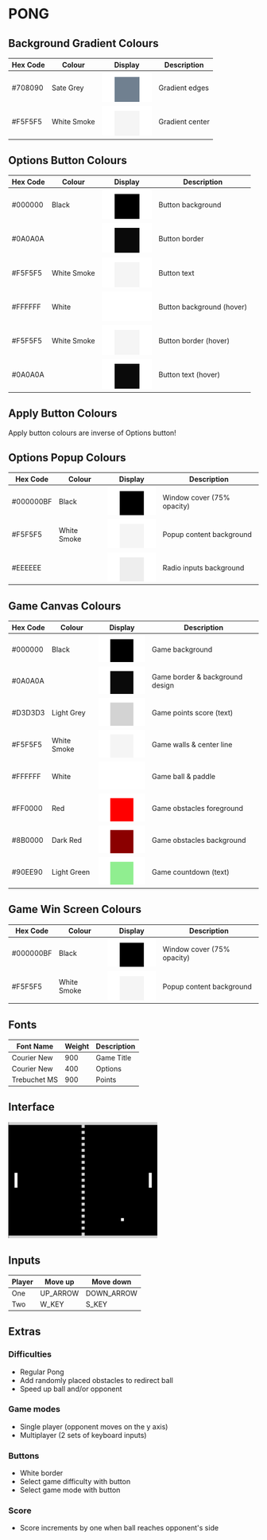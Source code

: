 # PONG

## Background Gradient Colours

| Hex Code | Colour | Display | Description |
| --- | --- | --- | --- |
| #708090 | Sate Grey | ![708090](design_system/708090.svg) | Gradient edges |
| #F5F5F5 | White Smoke | ![F5F5F5](design_system/F5F5F5.svg) | Gradient center |

## Options Button Colours

| Hex Code | Colour | Display | Description |
| --- | --- | --- | --- |
| #000000 | Black | ![000000](design_system/000000.svg) | Button background |
| #0A0A0A | | ![0A0A0A](design_system/0A0A0A.svg) | Button border |
| #F5F5F5 | White Smoke | ![F5F5F5](design_system/F5F5F5.svg) | Button text |
| #FFFFFF | White | ![FFFFFF](design_system/FFFFFF.svg) | Button background (hover) |
| #F5F5F5 | White Smoke | ![F5F5F5](design_system/F5F5F5.svg) | Button border (hover) |
| #0A0A0A | | ![0A0A0A](design_system/0A0A0A.svg) | Button text (hover) |

## Apply Button Colours

Apply button colours are inverse of Options button!

## Options Popup Colours

| Hex Code | Colour | Display | Description |
| --- | --- | --- | --- |
| #000000BF | Black | ![000000](design_system/000000.svg) | Window cover (75% opacity) |
| #F5F5F5 | White Smoke | ![F5F5F5](design_system/F5F5F5.svg) | Popup content background |
| #EEEEEE | | ![EEEEEE](design_system/EEEEEE.svg) | Radio inputs background |


## Game Canvas Colours

| Hex Code | Colour | Display | Description |
| --- | --- | --- | --- |
| #000000 | Black | ![000000](design_system/000000.svg) | Game background |
| #0A0A0A | | ![0A0A0A](design_system/0A0A0A.svg) | Game border & background design |
| #D3D3D3 | Light Grey | ![D3D3D3](design_system/D3D3D3.svg) | Game points score (text) |
| #F5F5F5 | White Smoke | ![F5F5F5](design_system/F5F5F5.svg) | Game walls & center line |
| #FFFFFF | White | ![FFFFFF](design_system/FFFFFF.svg) | Game ball & paddle |
| #FF0000 | Red | ![FF0000](design_system/FF0000.svg) | Game obstacles foreground |
| #8B0000 | Dark Red | ![8B0000](design_system/8B0000.svg) | Game obstacles background |
| #90EE90 | Light Green | ![90EE90](design_system/90EE90.svg) | Game countdown (text) |

## Game Win Screen Colours

| Hex Code | Colour | Display | Description |
| --- | --- | --- | --- |
| #000000BF | Black | ![000000](design_system/000000.svg) | Window cover (75% opacity) |
| #F5F5F5 | White Smoke | ![F5F5F5](design_system/F5F5F5.svg) | Popup content background |

## Fonts

| Font Name | Weight | Description |
| --- | --- | --- |
| Courier New | 900 | Game Title |
| Courier New | 400 | Options |
| Trebuchet MS | 900 | Points |

## Interface

![demo](/docs/design_system/pong_demo.png)

## Inputs

| Player | Move up | Move down |
| --- | --- | --- |
| One | UP_ARROW | DOWN_ARROW |
| Two | W_KEY | S_KEY |

## Extras

### Difficulties

- Regular Pong
- Add randomly placed obstacles to redirect ball
- Speed up ball and/or opponent

### Game modes

- Single player (opponent moves on the y axis)
- Multiplayer (2 sets of keyboard inputs)

### Buttons

- White border
- Select game difficulty with button
- Select game mode with button

### Score

- Score increments by one when ball reaches opponent's side

